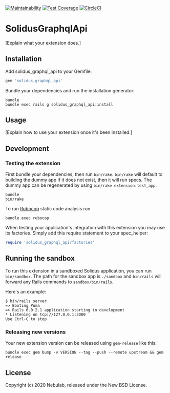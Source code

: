 [![Maintainability](https://api.codeclimate.com/v1/badges/8ea7739ad6726ad8cfa7/maintainability)](https://codeclimate.com/github/solidusio-contrib/solidus_graphql_api/maintainability)
[![Test Coverage](https://api.codeclimate.com/v1/badges/8ea7739ad6726ad8cfa7/test_coverage)](https://codeclimate.com/github/solidusio-contrib/solidus_graphql_api/test_coverage)
[![CircleCI](https://circleci.com/gh/solidusio-contrib/solidus_graphql_api.svg?style=svg)](https://circleci.com/gh/solidusio-contrib/solidus_graphql_api)

# SolidusGraphqlApi

[Explain what your extension does.]

## Installation

Add solidus_graphql_api to your Gemfile:

```ruby
gem 'solidus_graphql_api'
```

Bundle your dependencies and run the installation generator:

```shell
bundle
bundle exec rails g solidus_graphql_api:install
```

## Usage

[Explain how to use your extension once it's been installed.]

## Development

### Testing the extension

First bundle your dependencies, then run `bin/rake`. `bin/rake` will default to building the dummy
app if it does not exist, then it will run specs. The dummy app can be regenerated by using
`bin/rake extension:test_app`.

```shell
bundle
bin/rake
```

To run [Rubocop](https://github.com/bbatsov/rubocop) static code analysis run

```shell
bundle exec rubocop
```

When testing your application's integration with this extension you may use its factories.
Simply add this require statement to your spec_helper:

```ruby
require 'solidus_graphql_api/factories'
```

## Running the sandbox

To run this extension in a sandboxed Solidus application, you can run `bin/sandbox`. The path for
the sandbox app is `./sandbox` and `bin/rails` will forward any Rails commands to
`sandbox/bin/rails`.

Here's an example:

```shell
$ bin/rails server
=> Booting Puma
=> Rails 6.0.2.1 application starting in development
* Listening on tcp://127.0.0.1:3000
Use Ctrl-C to stop
```

### Releasing new versions

Your new extension version can be released using `gem-release` like this:

```shell
bundle exec gem bump -v VERSION --tag --push --remote upstream && gem release
```

## License

Copyright (c) 2020 Nebulab, released under the New BSD License.

